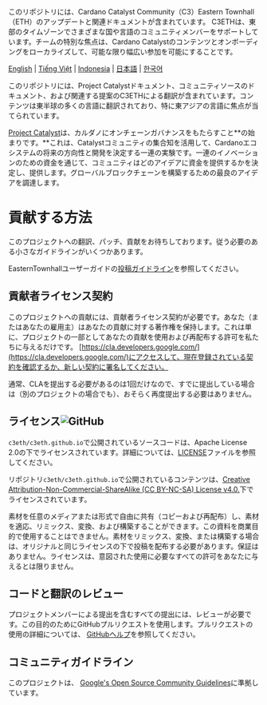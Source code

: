 このリポジトリには、Cardano Catalyst Community（C3）Eastern Townhall（ETH）のアップデートと関連ドキュメントが含まれています。 C3ETHは、東部のタイムゾーンでさまざまな国や言語のコミュニティメンバーをサポートしています。チームの特別な焦点は、Cardano Catalystのコンテンツとオンボーディングをローカライズして、可能な限り幅広い参加を可能にすることです。

[English](/README/en/CONTRIBUTING.md) | [Tiếng Việt](/README/vi/CONTRIBUTING.md) | [Indonesia](/README/id/CONTRIBUTING.md) | [日本語](/README/ja/CONTRIBUTING.md) | [한국어](/README/ko/CONTRIBUTING.md)

このリポジトリには、Project Catalystドキュメント、コミュニティソースのドキュメント、および関連する提案のC3ETHによる翻訳が含まれています。コンテンツは東半球の多くの言語に翻訳されており、特に東アジアの言語に焦点が当てられています。

[Project Catalyst](https://cardano.ideascale.com/)は、カルダノにオンチェーンガバナンスをもたらすこと**の始まりです。**これは、Catalystコミュニティの集合知を活用して、Cardanoエコシステムの将来の方向性と開発を決定する一連の実験です。一連のイノベーションのための資金を通じて、コミュニティはどのアイデアに資金を提供するかを決定し、提供します。グローバルブロックチェーンを構築するための最良のアイデアを調達します。

# 貢献する方法

このプロジェクトへの翻訳、パッチ、貢献をお待ちしております。従う必要のある小さなガイドラインがいくつかあります。

EasternTownhallユーザーガイドの[投稿ガイドライン](https://c3eth.github.io/docs/contribution-guidelines/)を参照してください。

## 貢献者ライセンス契約

このプロジェクトへの貢献には、貢献者ライセンス契約が必要です。あなた（またはあなたの雇用主）はあなたの貢献に対する著作権を保持します。これは単に、プロジェクトの一部としてあなたの貢献を使用および再配布する許可を私たちに与えるだけです。 [https://cla.developers.google.com/](https://cla.developers.google.com/)にアクセスして、現在登録されている契約を確認するか、新しい契約に署名してください。

通常、CLAを提出する必要があるのは1回だけなので、すでに提出している場合は（別のプロジェクトの場合でも）、おそらく再度提出する必要はありません。

## ライセンス![GitHub](https://img.shields.io/github/license/c3eth/c3eth.github.io)

`c3eth/c3eth.github.io`で公開されているソースコードは、Apache License 2.0の下でライセンスされています。詳細については、[LICENSE](https://github.com/c3eth/c3eth.github.io/main/LICENSE.md)ファイルを参照してください。

リポジトリ`c3eth/c3eth.github.io`で公開されているコンテンツは、[Creative Attribution-Non-Commercial-ShareAlike (CC BY-NC-SA) License v4.0.](https://creativecommons.org/licenses/by-nc-sa/4.0/)下でライセンスされています。

素材を任意のメディアまたは形式で自由に共有（コピーおよび再配布）し、素材を適応、リミックス、変換、および構築することができます。この資料を商業目的で使用することはできません。素材をリミックス、変換、または構築する場合は、オリジナルと同じライセンスの下で投稿を配布する必要があります。保証はありません。ライセンスは、意図された使用に必要なすべての許可をあなたに与えるとは限りません。

## コードと翻訳のレビュー

プロジェクトメンバーによる提出を含むすべての提出には、レビューが必要です。この目的のためにGitHubプルリクエストを使用します。プルリクエストの使用の詳細については、 [GitHubヘルプ](https://help.github.com/articles/about-pull-requests/)を参照してください。

## コミュニティガイドライン

このプロジェクトは、  [Google's Open Source Community Guidelines](https://opensource.google.com/conduct/)に準拠しています。

